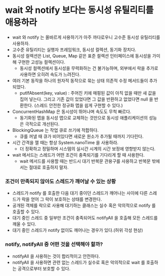 # wait 와 notify 보다는 동시성 유틸리티를 애용하라

* wait 와 notify 는 올바르게 사용하기가 아주 까다로우니 고수준 동시성 유틸리티를 사용하자.
* 고수준 유틸리티는 실행자 프레임워크, 동시성 컬렉션, 동기화 장치다.
* 동시성 컬렉션은 List, Queue, Map 같은 표준 컬렉션 인터페이스에 동시성을 가미해 구현한 고성능 컬렉션이다.
  * 동시성 컬렉션에서 동시성을 무력화하는 건 불가능하며, 외부에서 락을 추가로 사용하면 오히려 속도가 느려진다.
* 여러 기본 동작을 하나의 원자적 동작으로 묶는 상태 의존적 수정 메서드들이 추가되었다.
  * putIfAbsent(key, value) : 주어진 키에 매핑된 값이 아직 없을 때만 새 값을 집어 넣는다. 
    그리고 기존 값이 있었다면 그 값을 반환하고 없었다면 null 을 반환한다. (스레드 안전한 정규화 맵을 쉽게 구현할 수 있다.)
* ConcurrentHashMap 은 동시성이 뛰어나며 속도도 무척 빠르다.
  * 동기화된 맵을 동시성 맵으로 교체하는 것만으로 동시성 애플리케이션의 성능은 극적으로 개선된다.
* BlockingQueue 는 작업 큐로 쓰기에 적합하다.
  * 큐를 꺼낼 때 큐가 비어있다면 새로운 원소가 추가될 때까지 기다린다.
* 시간 간격을 잴 때는 항상 System.nanoTime 을 사용하라.
  * 더 정확하고 정밀하며 시스템의 실시간 시계의 시간 보정에 영향받지 않는다.
* wait 메서드는 스레드가 어떤 조건이 충족되기를 기다리게 할 때 사용한다.
  * wait 메서드를 사용할 때는 반드시 대기 반복문 관용구를 사용하고 반복문 밖에서는 절대로 호출하지 말자.

### 조건이 만족되지 않아도 스레드가 깨어날 수 있는 상황
* 스레드가 notify 를 호출한 다음 대기 중이던 스레드가 깨어나는 사이에 다른 스레드가 락을 얻어 그 락이 보호하는 상태를 변경한다.
* 공개된 객체를 락으로 사용해 대기하는 클래스는 실수 혹은 악의적으로 notify 를 호출할 수 있다.
* 대기 중인 스레드 중 일부만 조건이 충족되어도 notifyAll 을 호출해 모든 스레드를 깨울 수 있다.
* 대기 중인 스레드가 notify 없이도 깨어나는 경우가 있다.(허위 각성 현상)

### notify, notifyAll 중 어떤 것을 선택해야 할까?
* notifyAll 을 사용하는 것이 합리적이고 안전하다.
* notifyAll 을 사용하면 관련 없는 스레드가 실수로 혹은 악의적으로 wait 를 호출하는 공격으로부터 보호할 수 있다.